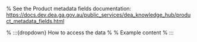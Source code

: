 % See the Product metadata fields documentation: https://docs.dev.dea.ga.gov.au/public_services/dea_knowledge_hub/product_metadata_fields.html

% :::{dropdown} How to access the data
%
% Example content
% :::
